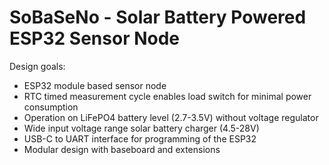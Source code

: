 # SoBaSeNo - Solar Battery Powered ESP32 Sensor Node

Design goals:

- ESP32 module based sensor node
- RTC timed measurement cycle enables load switch for minimal power consumption
- Operation on LiFePO4 battery level (2.7-3.5V) without voltage regulator
- Wide input voltage range solar battery charger (4.5-28V)
- USB-C to UART interface for programming of the ESP32
- Modular design with baseboard and extensions
